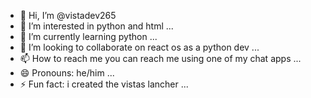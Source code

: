 - 👋 Hi, I’m @vistadev265
- 👀 I’m interested in python and html ...
- 🌱 I’m currently learning python ...
- 💞️ I’m looking to collaborate on react os as a python dev ...
- 📫 How to reach me you can reach me using one of my chat apps ...
- 😄 Pronouns: he/him ...
- ⚡ Fun fact: i created the vistas lancher ...

<!---
vistadev265/vistadev265 is a ✨ special ✨ repository because its `README.md` (this file) appears on your GitHub profile.
You can click the Preview link to take a look at your changes.
--->
